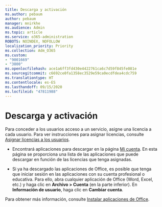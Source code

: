 ```yaml
---
title: Descarga y activación
ms.author: pebaum
author: pebaum
manager: mnirkhe
ms.audience: Admin
ms.topic: article
ms.service: o365-administration
ROBOTS: NOINDEX, NOFOLLOW
localization_priority: Priority
ms.collection: Adm_O365
ms.custom:
- "9001669"
- "3800"
ms.openlocfilehash: ace1a6ff3fd430e4422761ca6c7d59f845fe081e
ms.sourcegitcommit: c6692ce0fa1358ec3529e59ca0ecdfdea4cdc759
ms.translationtype: HT
ms.contentlocale: es-ES
ms.lasthandoff: 09/15/2020
ms.locfileid: "47811988"
---
```

# <a name="download-and-activate"></a>Descarga y activación

Para conceder a los usuarios acceso a un servicio, asigne una licencia a cada usuario. Para ver instrucciones para asignar licencias, consulte [Asignar licencias a los usuarios](https://docs.microsoft.com/microsoft-365/admin/manage/assign-licenses-to-users).

- Encontrará aplicaciones para descargar en la página [Mi cuenta](https://portal.office.com/account/#installs). En esta página se proporciona una lista de las aplicaciones que puede descargar en función de las licencias que tenga asignadas. 

- Si ya ha descargado las aplicaciones de Office, es posible que tenga que iniciar sesión en las aplicaciones con su cuenta profesional o educativa. Para ello, abra cualquier aplicación de Office (Word, Excel, etc.) y haga clic en **Archivo > Cuenta** (en la parte inferior). En **Información de usuario**, haga clic en **Cambiar cuenta**.

Para obtener más información, consulte [Instalar aplicaciones de Office](https://docs.microsoft.com/microsoft-365/admin/setup/install-applications).
